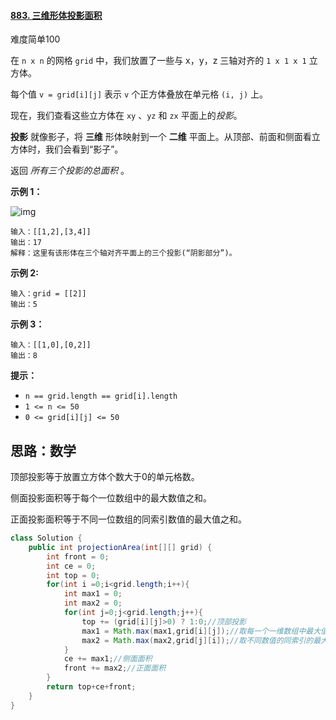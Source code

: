 #### [883. 三维形体投影面积](https://leetcode-cn.com/problems/projection-area-of-3d-shapes/)

难度简单100

在 `n x n` 的网格 `grid` 中，我们放置了一些与 x，y，z 三轴对齐的 `1 x 1 x 1` 立方体。

每个值 `v = grid[i][j]` 表示 `v` 个正方体叠放在单元格 `(i, j)` 上。

现在，我们查看这些立方体在 `xy` 、`yz` 和 `zx` 平面上的*投影*。

**投影** 就像影子，将 **三维** 形体映射到一个 **二维** 平面上。从顶部、前面和侧面看立方体时，我们会看到“影子”。

返回 *所有三个投影的总面积* 。

 









**示例 1：**

![img](https://s3-lc-upload.s3.amazonaws.com/uploads/2018/08/02/shadow.png)

```
输入：[[1,2],[3,4]]
输出：17
解释：这里有该形体在三个轴对齐平面上的三个投影(“阴影部分”)。
```

**示例 2:**

```
输入：grid = [[2]]
输出：5
```

**示例 3：**

```
输入：[[1,0],[0,2]]
输出：8
```

 

**提示：**

- `n == grid.length == grid[i].length`
- `1 <= n <= 50`
- `0 <= grid[i][j] <= 50`

## 思路：数学

顶部投影等于放置立方体个数大于0的单元格数。

侧面投影面积等于每个一位数组中的最大数值之和。

正面投影面积等于不同一位数组的同索引数值的最大值之和。

```java
class Solution {
    public int projectionArea(int[][] grid) {
        int front = 0;
        int ce = 0;
        int top = 0;
        for(int i =0;i<grid.length;i++){
            int max1 = 0;
            int max2 = 0;
            for(int j=0;j<grid.length;j++){
                top += (grid[i][j]>0) ? 1:0;//顶部投影
                max1 = Math.max(max1,grid[i][j]);//取每一个一维数组中最大值
                max2 = Math.max(max2,grid[j][i]);//取不同数值的同索引的最大值
            }
            ce += max1;//侧面面积
            front += max2;//正面面积
        }
        return top+ce+front;
    }
}
```